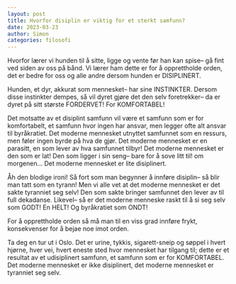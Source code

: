 ```yaml
---
layout: post 
title: Hvorfor disiplin er viktig for et sterkt samfunn?
date: 2023-03-23
author: Simon
categories: filosofi
---
```

Hvorfor lærer vi hunden til å sitte, ligge og vente før han kan spise– gå fint ved siden av oss på bånd. Vi lærer ham dette er for å opprettholde orden, det er bedre for oss og alle andre dersom hunden er DISIPLINERT.

Hunden, et dyr, akkurat som mennesket– har sine INSTINKTER. Dersom disse instinkter dempes, så vil dyret gjøre det den selv foretrekker– da er dyret på sitt største FORDERVET! For KOMFORTABEL!

Det motsatte av et disiplint samfunn vil være et samfunn som er for komfortabelt, et samfunn hvor ingen har ansvar, men legger ofte alt ansvar til byråkratiet. Det moderne mennesket utnyttet samfunnet som en ressurs, men føler ingen byrde på hva de gjør. Det moderne mennesket er en parasitt, en som lever av hva samfunnet tilbyr! Det moderne mennesket er den som er lat! Den som ligger i sin seng– bare for å sove litt til! om morgenen... Det moderne mennesket er lite disiplinert. 

Åh den blodige ironi! Så fort som man begynner å innføre disiplin– så blir man tatt som en tyrann! Men vi alle vet at det moderne mennesket er det sakte tyranniet seg selv! Den som sakte bringer samfunnet den lever av til full dekadanse. Likevel– så er det moderne menneske raskt til å si seg selv som GODT! En HELT! Og byråkratiet som ONDT!

For å opprettholde orden så må man til en viss grad innføre frykt, konsekvenser for å bejae noe imot orden.

Ta deg en tur ut i Oslo. Det er urine, tykkis, sigarett-sneip og søppel i hvert hjørne, hver vei, hvert eneste sted hvor mennesket har tilgang til; dette er et resultat av et udisiplinert samfunn, et samfunn som er for KOMFORTABEL. Det moderne mennesket er ikke disiplinert, det moderne mennesket er tyranniet seg selv.

